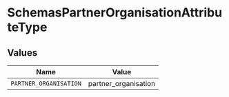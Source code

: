 # SchemasPartnerOrganisationAttributeType


## Values

| Name                   | Value                  |
| ---------------------- | ---------------------- |
| `PARTNER_ORGANISATION` | partner_organisation   |
